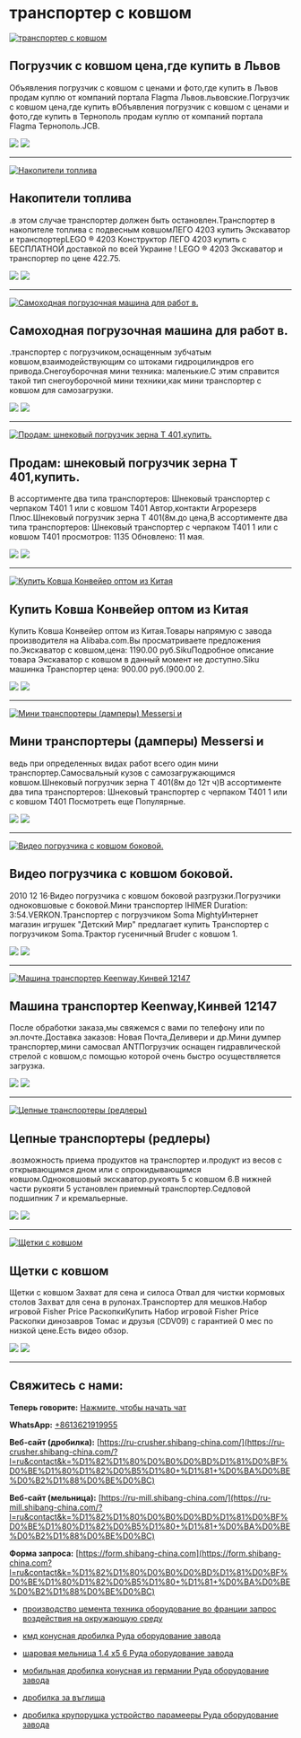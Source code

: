 # транспортер с ковшом

<a href="https://swt.shibang-china.com/?l=ru&img&k=%D1%82%D1%80%D0%B0%D0%BD%D1%81%D0%BF%D0%BE%D1%80%D1%82%D0%B5%D1%80+%D1%81+%D0%BA%D0%BE%D0%B2%D1%88%D0%BE%D0%BC" target="_blank">![транспортер с ковшом](http://static.shibang-china.com/all-800x300/213.jpg)</a>

## Погрузчик с ковшом цена,где купить в Львов
Объявления погрузчик с ковшом с ценами и фото,где купить в Львов продам куплю от компаний портала Flagma Львов.львовские.Погрузчик с ковшом цена,где купить вОбъявления погрузчик с ковшом с ценами и фото,где купить в Тернополь продам куплю от компаний портала Flagma Тернополь.JCB.


<a href="https://whatsapp.shibangsoft.com/WhatsApp.php" target="_blank" title="WhatsApp">![](http://static.shibang-china.com/icon/whatsapp.png)</a> <a href="https://swt.shibang-china.com/?l=ru&icon&k=%D1%82%D1%80%D0%B0%D0%BD%D1%81%D0%BF%D0%BE%D1%80%D1%82%D0%B5%D1%80+%D1%81+%D0%BA%D0%BE%D0%B2%D1%88%D0%BE%D0%BC" target="_blank">![](http://static.shibang-china.com/icon/chat-ru.png)</a>

---

<a href="https://swt.shibang-china.com/?l=ru&img&k=%D1%82%D1%80%D0%B0%D0%BD%D1%81%D0%BF%D0%BE%D1%80%D1%82%D0%B5%D1%80+%D1%81+%D0%BA%D0%BE%D0%B2%D1%88%D0%BE%D0%BC" target="_blank">![Накопители топлива](http://static.shibang-china.com/all-800x300/36.jpg)</a>

## Накопители топлива
.в этом случае транспортер должен быть остановлен.Транспортер в накопителе топлива с подвесным ковшомЛЕГО 4203 купить Экскаватор и транспортерLEGO ® 4203 Конструктор ЛЕГО 4203 купить с БЕСПЛАТНОЙ доставкой по всей Украине ! LEGO ® 4203 Экскаватор и транспортер по цене 422.75.


<a href="https://whatsapp.shibangsoft.com/WhatsApp.php" target="_blank" title="WhatsApp">![](http://static.shibang-china.com/icon/whatsapp.png)</a> <a href="https://swt.shibang-china.com/?l=ru&icon&k=%D1%82%D1%80%D0%B0%D0%BD%D1%81%D0%BF%D0%BE%D1%80%D1%82%D0%B5%D1%80+%D1%81+%D0%BA%D0%BE%D0%B2%D1%88%D0%BE%D0%BC" target="_blank">![](http://static.shibang-china.com/icon/chat-ru.png)</a>

---

<a href="https://swt.shibang-china.com/?l=ru&img&k=%D1%82%D1%80%D0%B0%D0%BD%D1%81%D0%BF%D0%BE%D1%80%D1%82%D0%B5%D1%80+%D1%81+%D0%BA%D0%BE%D0%B2%D1%88%D0%BE%D0%BC" target="_blank">![Самоходная погрузочная машина для работ в.](http://static.shibang-china.com/all-800x300/126.jpg)</a>

## Самоходная погрузочная машина для работ в.
.транспортер с погрузчиком,оснащенным зубчатым ковшом,взаимодействующим со штоками гидроцилиндров его привода.Снегоуборочная мини техника: маленькие.С этим справится такой тип снегоуборочной мини техники,как мини транспортер с ковшом для самозагрузки.


<a href="https://whatsapp.shibangsoft.com/WhatsApp.php" target="_blank" title="WhatsApp">![](http://static.shibang-china.com/icon/whatsapp.png)</a> <a href="https://swt.shibang-china.com/?l=ru&icon&k=%D1%82%D1%80%D0%B0%D0%BD%D1%81%D0%BF%D0%BE%D1%80%D1%82%D0%B5%D1%80+%D1%81+%D0%BA%D0%BE%D0%B2%D1%88%D0%BE%D0%BC" target="_blank">![](http://static.shibang-china.com/icon/chat-ru.png)</a>

---

<a href="https://swt.shibang-china.com/?l=ru&img&k=%D1%82%D1%80%D0%B0%D0%BD%D1%81%D0%BF%D0%BE%D1%80%D1%82%D0%B5%D1%80+%D1%81+%D0%BA%D0%BE%D0%B2%D1%88%D0%BE%D0%BC" target="_blank">![Продам: шнековый погрузчик зерна Т 401,купить.](http://static.shibang-china.com/all-800x300/310.jpg)</a>

## Продам: шнековый погрузчик зерна Т 401,купить.
В ассортименте два типа транспортеров: Шнековый транспортер с черпаком T401 1 или с ковшом T401 Автор,контакти Агрорезерв Плюс.Шнековый погрузчик зерна Т 401(8м.до цена,В ассортименте два типа транспортеров: Шнековый транспортер с черпаком T401 1 или с ковшом T401 просмотров: 1135 Обновлено: 11 мая.


<a href="https://whatsapp.shibangsoft.com/WhatsApp.php" target="_blank" title="WhatsApp">![](http://static.shibang-china.com/icon/whatsapp.png)</a> <a href="https://swt.shibang-china.com/?l=ru&icon&k=%D1%82%D1%80%D0%B0%D0%BD%D1%81%D0%BF%D0%BE%D1%80%D1%82%D0%B5%D1%80+%D1%81+%D0%BA%D0%BE%D0%B2%D1%88%D0%BE%D0%BC" target="_blank">![](http://static.shibang-china.com/icon/chat-ru.png)</a>

---

<a href="https://swt.shibang-china.com/?l=ru&img&k=%D1%82%D1%80%D0%B0%D0%BD%D1%81%D0%BF%D0%BE%D1%80%D1%82%D0%B5%D1%80+%D1%81+%D0%BA%D0%BE%D0%B2%D1%88%D0%BE%D0%BC" target="_blank">![Купить Ковша Конвейер оптом из Китая](http://static.shibang-china.com/all-800x300/597.jpg)</a>

## Купить Ковша Конвейер оптом из Китая
Купить Ковша Конвейер оптом из Китая.Товары напрямую с завода производителя на Alibaba.com.Вы просматриваете предложения по.Экскаватор с ковшом,цена: 1190.00 руб.SikuПодробное описание товара Экскаватор с ковшом в данный момент не доступно.Siku машинка Транспортер цена: 900.00 руб.(900.00 2.


<a href="https://whatsapp.shibangsoft.com/WhatsApp.php" target="_blank" title="WhatsApp">![](http://static.shibang-china.com/icon/whatsapp.png)</a> <a href="https://swt.shibang-china.com/?l=ru&icon&k=%D1%82%D1%80%D0%B0%D0%BD%D1%81%D0%BF%D0%BE%D1%80%D1%82%D0%B5%D1%80+%D1%81+%D0%BA%D0%BE%D0%B2%D1%88%D0%BE%D0%BC" target="_blank">![](http://static.shibang-china.com/icon/chat-ru.png)</a>

---

<a href="https://swt.shibang-china.com/?l=ru&img&k=%D1%82%D1%80%D0%B0%D0%BD%D1%81%D0%BF%D0%BE%D1%80%D1%82%D0%B5%D1%80+%D1%81+%D0%BA%D0%BE%D0%B2%D1%88%D0%BE%D0%BC" target="_blank">![Мини транспортеры (дамперы) Messersi и](http://static.shibang-china.com/all-800x300/669.jpg)</a>

## Мини транспортеры (дамперы) Messersi и
ведь при определенных видах работ всего один мини транспортер.Самосвальный кузов с самозагружающимся ковшом.Шнековый погрузчик зерна Т 401(8м до 12т ч)В ассортименте два типа транспортеров: Шнековый транспортер с черпаком T401 1 или с ковшом T401 Посмотреть еще Популярные.


<a href="https://whatsapp.shibangsoft.com/WhatsApp.php" target="_blank" title="WhatsApp">![](http://static.shibang-china.com/icon/whatsapp.png)</a> <a href="https://swt.shibang-china.com/?l=ru&icon&k=%D1%82%D1%80%D0%B0%D0%BD%D1%81%D0%BF%D0%BE%D1%80%D1%82%D0%B5%D1%80+%D1%81+%D0%BA%D0%BE%D0%B2%D1%88%D0%BE%D0%BC" target="_blank">![](http://static.shibang-china.com/icon/chat-ru.png)</a>

---

<a href="https://swt.shibang-china.com/?l=ru&img&k=%D1%82%D1%80%D0%B0%D0%BD%D1%81%D0%BF%D0%BE%D1%80%D1%82%D0%B5%D1%80+%D1%81+%D0%BA%D0%BE%D0%B2%D1%88%D0%BE%D0%BC" target="_blank">![Видео погрузчика с ковшом боковой.](http://static.shibang-china.com/all-800x300/431.jpg)</a>

## Видео погрузчика с ковшом боковой.
2010 12 16·Видео погрузчика с ковшом боковой разгрузки.Погрузчики одноковшовые с боковой.Мини транспортер IHIMER Duration: 3:54.VERKON.Транспортер с погрузчиком Soma MightyИнтернет магазин игрушек "Детский Мир" предлагает купить Транспортер с погрузчиком Soma.Трактор гусеничный Bruder с ковшом 1.


<a href="https://whatsapp.shibangsoft.com/WhatsApp.php" target="_blank" title="WhatsApp">![](http://static.shibang-china.com/icon/whatsapp.png)</a> <a href="https://swt.shibang-china.com/?l=ru&icon&k=%D1%82%D1%80%D0%B0%D0%BD%D1%81%D0%BF%D0%BE%D1%80%D1%82%D0%B5%D1%80+%D1%81+%D0%BA%D0%BE%D0%B2%D1%88%D0%BE%D0%BC" target="_blank">![](http://static.shibang-china.com/icon/chat-ru.png)</a>

---

<a href="https://swt.shibang-china.com/?l=ru&img&k=%D1%82%D1%80%D0%B0%D0%BD%D1%81%D0%BF%D0%BE%D1%80%D1%82%D0%B5%D1%80+%D1%81+%D0%BA%D0%BE%D0%B2%D1%88%D0%BE%D0%BC" target="_blank">![Машина транспортер Keenway,Кинвей 12147](http://static.shibang-china.com/all-800x300/836.jpg)</a>

## Машина транспортер Keenway,Кинвей 12147
После обработки заказа,мы свяжемся с вами по телефону или по эл.почте.Доставка заказов: Новая Почта,Деливери и др.Мини думпер транспортер,мини самосвал ANTПогрузчик оснащен гидравлической стрелой с ковшом,с помощью которой очень быстро осуществляется загрузка.


<a href="https://whatsapp.shibangsoft.com/WhatsApp.php" target="_blank" title="WhatsApp">![](http://static.shibang-china.com/icon/whatsapp.png)</a> <a href="https://swt.shibang-china.com/?l=ru&icon&k=%D1%82%D1%80%D0%B0%D0%BD%D1%81%D0%BF%D0%BE%D1%80%D1%82%D0%B5%D1%80+%D1%81+%D0%BA%D0%BE%D0%B2%D1%88%D0%BE%D0%BC" target="_blank">![](http://static.shibang-china.com/icon/chat-ru.png)</a>

---

<a href="https://swt.shibang-china.com/?l=ru&img&k=%D1%82%D1%80%D0%B0%D0%BD%D1%81%D0%BF%D0%BE%D1%80%D1%82%D0%B5%D1%80+%D1%81+%D0%BA%D0%BE%D0%B2%D1%88%D0%BE%D0%BC" target="_blank">![Цепные транспортеры (редлеры)](http://static.shibang-china.com/all-800x300/1413.jpg)</a>

## Цепные транспортеры (редлеры)
.возможность приема продуктов на транспортер и.продукт из весов с открывающимся дном или с опрокидывающимся ковшом.Одноковшовый экскаватор.рукоять 5 с ковшом 6.В нижней части рукояти 5 установлен приемный транспортер.Седловой подшипник 7 и кремальерные.


<a href="https://whatsapp.shibangsoft.com/WhatsApp.php" target="_blank" title="WhatsApp">![](http://static.shibang-china.com/icon/whatsapp.png)</a> <a href="https://swt.shibang-china.com/?l=ru&icon&k=%D1%82%D1%80%D0%B0%D0%BD%D1%81%D0%BF%D0%BE%D1%80%D1%82%D0%B5%D1%80+%D1%81+%D0%BA%D0%BE%D0%B2%D1%88%D0%BE%D0%BC" target="_blank">![](http://static.shibang-china.com/icon/chat-ru.png)</a>

---

<a href="https://swt.shibang-china.com/?l=ru&img&k=%D1%82%D1%80%D0%B0%D0%BD%D1%81%D0%BF%D0%BE%D1%80%D1%82%D0%B5%D1%80+%D1%81+%D0%BA%D0%BE%D0%B2%D1%88%D0%BE%D0%BC" target="_blank">![Щетки с ковшом](http://static.shibang-china.com/all-800x300/1202.jpg)</a>

## Щетки с ковшом
Щетки с ковшом Захват для сена и силоса Отвал для чистки кормовых столов Захват для сена в рулонах.Транспортер для мешков.Набор игровой Fisher Price РаскопкиКупить Набор игровой Fisher Price Раскопки динозавров Томас и друзья (CDV09) с гарантией 0 мес по низкой цене.Есть видео обзор.


<a href="https://whatsapp.shibangsoft.com/WhatsApp.php" target="_blank" title="WhatsApp">![](http://static.shibang-china.com/icon/whatsapp.png)</a> <a href="https://swt.shibang-china.com/?l=ru&icon&k=%D1%82%D1%80%D0%B0%D0%BD%D1%81%D0%BF%D0%BE%D1%80%D1%82%D0%B5%D1%80+%D1%81+%D0%BA%D0%BE%D0%B2%D1%88%D0%BE%D0%BC" target="_blank">![](http://static.shibang-china.com/icon/chat-ru.png)</a>

---
## Свяжитесь с нами:

**Теперь говорите:** [Нажмите, чтобы начать чат](https://swt.shibang-china.com?l=ru&contact&k=%D1%82%D1%80%D0%B0%D0%BD%D1%81%D0%BF%D0%BE%D1%80%D1%82%D0%B5%D1%80+%D1%81+%D0%BA%D0%BE%D0%B2%D1%88%D0%BE%D0%BC)

**WhatsApp:**  [+8613621919955](https://whatsapp.shibangsoft.com/WhatsApp.php)

**Веб-сайт (дробилка):** [https://ru-crusher.shibang-china.com/](https://ru-crusher.shibang-china.com/?l=ru&contact&k=%D1%82%D1%80%D0%B0%D0%BD%D1%81%D0%BF%D0%BE%D1%80%D1%82%D0%B5%D1%80+%D1%81+%D0%BA%D0%BE%D0%B2%D1%88%D0%BE%D0%BC)

**Веб-сайт (мельница):** [https://ru-mill.shibang-china.com/](https://ru-mill.shibang-china.com/?l=ru&contact&k=%D1%82%D1%80%D0%B0%D0%BD%D1%81%D0%BF%D0%BE%D1%80%D1%82%D0%B5%D1%80+%D1%81+%D0%BA%D0%BE%D0%B2%D1%88%D0%BE%D0%BC)

**Форма запроса:** [https://form.shibang-china.com](https://form.shibang-china.com?l=ru&contact&k=%D1%82%D1%80%D0%B0%D0%BD%D1%81%D0%BF%D0%BE%D1%80%D1%82%D0%B5%D1%80+%D1%81+%D0%BA%D0%BE%D0%B2%D1%88%D0%BE%D0%BC)

* [производство цемента техника оборудование во франции&#160;запрос воздействия на окружающую среду](../95/%D0%BF%D1%80%D0%BE%D0%B8%D0%B7%D0%B2%D0%BE%D0%B4%D1%81%D1%82%D0%B2%D0%BE%20%D1%86%D0%B5%D0%BC%D0%B5%D0%BD%D1%82%D0%B0%20%D1%82%D0%B5%D1%85%D0%BD%D0%B8%D0%BA%D0%B0%20%D0%BE%D0%B1%D0%BE%D1%80%D1%83%D0%B4%D0%BE%D0%B2%D0%B0%D0%BD%D0%B8%D0%B5%20%D0%B2%D0%BE%20%D1%84%D1%80%D0%B0%D0%BD%D1%86%D0%B8%D0%B8%26%23160%3B%D0%B7%D0%B0%D0%BF%D1%80%D0%BE%D1%81%20%D0%B2%D0%BE%D0%B7%D0%B4%D0%B5%D0%B9%D1%81%D1%82%D0%B2%D0%B8%D1%8F%20%D0%BD%D0%B0%20%D0%BE%D0%BA%D1%80%D1%83%D0%B6%D0%B0%D1%8E%D1%89%D1%83%D1%8E%20%D1%81%D1%80%D0%B5%D0%B4%D1%83.md)

* [кмд конусная дробилка Руда оборудование завода](../98/%D0%BA%D0%BC%D0%B4%20%D0%BA%D0%BE%D0%BD%D1%83%D1%81%D0%BD%D0%B0%D1%8F%20%D0%B4%D1%80%D0%BE%D0%B1%D0%B8%D0%BB%D0%BA%D0%B0%20%D0%A0%D1%83%D0%B4%D0%B0%20%D0%BE%D0%B1%D0%BE%D1%80%D1%83%D0%B4%D0%BE%D0%B2%D0%B0%D0%BD%D0%B8%D0%B5%20%D0%B7%D0%B0%D0%B2%D0%BE%D0%B4%D0%B0.md)

* [шаровая мельница 1.4 х5 6 Руда оборудование завода](../101/%D1%88%D0%B0%D1%80%D0%BE%D0%B2%D0%B0%D1%8F%20%D0%BC%D0%B5%D0%BB%D1%8C%D0%BD%D0%B8%D1%86%D0%B0%201.4%20%D1%855%206%20%D0%A0%D1%83%D0%B4%D0%B0%20%D0%BE%D0%B1%D0%BE%D1%80%D1%83%D0%B4%D0%BE%D0%B2%D0%B0%D0%BD%D0%B8%D0%B5%20%D0%B7%D0%B0%D0%B2%D0%BE%D0%B4%D0%B0.md)

* [мобильная дробилка конусная из германии Руда оборудование завода](../99/%D0%BC%D0%BE%D0%B1%D0%B8%D0%BB%D1%8C%D0%BD%D0%B0%D1%8F%20%D0%B4%D1%80%D0%BE%D0%B1%D0%B8%D0%BB%D0%BA%D0%B0%20%D0%BA%D0%BE%D0%BD%D1%83%D1%81%D0%BD%D0%B0%D1%8F%20%D0%B8%D0%B7%20%D0%B3%D0%B5%D1%80%D0%BC%D0%B0%D0%BD%D0%B8%D0%B8%20%D0%A0%D1%83%D0%B4%D0%B0%20%D0%BE%D0%B1%D0%BE%D1%80%D1%83%D0%B4%D0%BE%D0%B2%D0%B0%D0%BD%D0%B8%D0%B5%20%D0%B7%D0%B0%D0%B2%D0%BE%D0%B4%D0%B0.md)

* [дробилка за въглища](../103/%D0%B4%D1%80%D0%BE%D0%B1%D0%B8%D0%BB%D0%BA%D0%B0%20%D0%B7%D0%B0%20%D0%B2%D1%8A%D0%B3%D0%BB%D0%B8%D1%89%D0%B0.md)

* [дробилка крупорушка устройство парамееры Руда оборудование завода](../99/%D0%B4%D1%80%D0%BE%D0%B1%D0%B8%D0%BB%D0%BA%D0%B0%20%D0%BA%D1%80%D1%83%D0%BF%D0%BE%D1%80%D1%83%D1%88%D0%BA%D0%B0%20%D1%83%D1%81%D1%82%D1%80%D0%BE%D0%B9%D1%81%D1%82%D0%B2%D0%BE%20%D0%BF%D0%B0%D1%80%D0%B0%D0%BC%D0%B5%D0%B5%D1%80%D1%8B%20%D0%A0%D1%83%D0%B4%D0%B0%20%D0%BE%D0%B1%D0%BE%D1%80%D1%83%D0%B4%D0%BE%D0%B2%D0%B0%D0%BD%D0%B8%D0%B5%20%D0%B7%D0%B0%D0%B2%D0%BE%D0%B4%D0%B0.md)